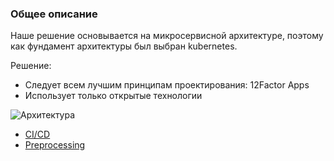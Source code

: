 ### Общее описание

Наше решение основывается на микросервисной архитектуре, поэтому как фундамент архитектуры был выбран kubernetes.

Решение:
- Следует всем лучшим принципам проектирования: 12Factor Apps
- Использует только открытые технологии

![Архитектура](./images/arch.jpg)

- [CI/CD](./CI-CD.md)
- [Preprocessing](./Preprocessing.md)

